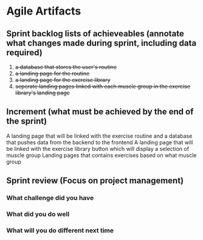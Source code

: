 # Agile Artifacts
## Sprint backlog lists of achieveables (annotate what changes made during sprint, including data required)
1. ~~a database that stores the user's routine~~
2. ~~a landing page for the routine~~
3. ~~a landing page for the exercise library~~
4. ~~seperate landing pages linked with each muscle group in the exercise library's landing page~~

## Increment (what must be achieved by the end of the sprint)
A landing page that will be linked with the exercise routine and a database that pushes data from the backend to the frontend
A landing page that will be linked with the exercise library button which will display a selection of muscle group
Landing pages that contains exercises based on what muscle group

## Sprint review (Focus on project management)
### What challenge did you have


### What did you do well


### What will you do different next time
